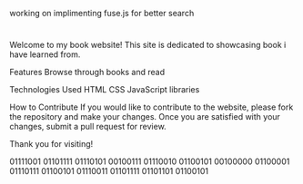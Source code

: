 working on implimenting fuse.js for better search

#
Welcome to my book website! This site is dedicated to showcasing book i have learned from.

Features
Browse through  books and read 

Technologies Used
HTML
CSS
JavaScript
libraries

How to Contribute
If you would like to contribute to the website, please fork the repository and make your changes. Once you are satisfied with your changes, submit a pull request for review.

Thank you for visiting!

01111001 01101111 01110101 00100111 01110010 01100101 00100000 01100001 01110111 01100101 01110011 01101111 01101101 01100101
